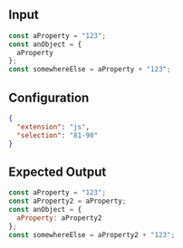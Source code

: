 
## Input
```javascript input
const aProperty = "123";
const anObject = {
  aProperty
};
const somewhereElse = aProperty + "123";
```

## Configuration
```json configuration
{
  "extension": "js",
  "selection": "81-90"
}
```

## Expected Output
```javascript expected output
const aProperty = "123";
const aProperty2 = aProperty;
const anObject = {
  aProperty: aProperty2
};
const somewhereElse = aProperty2 + "123";
```
